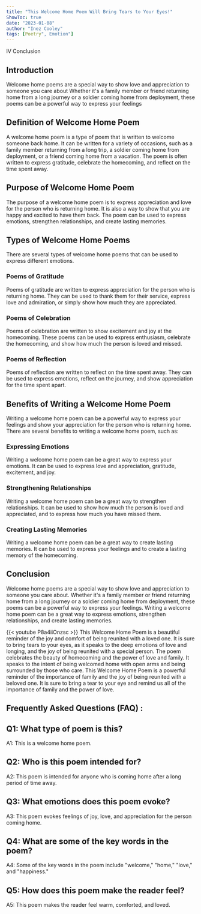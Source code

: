 ```yaml
---
title: "This Welcome Home Poem Will Bring Tears to Your Eyes!"
ShowToc: true 
date: "2023-01-08"
author: "Inez Cooley" 
tags: [Poetry", Emotion"]
---
```

IV Conclusion

## Introduction 

Welcome home poems are a special way to show love and appreciation to someone you care about Whether it's a family member or friend returning home from a long journey or a soldier coming home from deployment, these poems can be a powerful way to express your feelings 

## Definition of Welcome Home Poem

A welcome home poem is a type of poem that is written to welcome someone back home. It can be written for a variety of occasions, such as a family member returning from a long trip, a soldier coming home from deployment, or a friend coming home from a vacation. The poem is often written to express gratitude, celebrate the homecoming, and reflect on the time spent away. 

## Purpose of Welcome Home Poem

The purpose of a welcome home poem is to express appreciation and love for the person who is returning home. It is also a way to show that you are happy and excited to have them back. The poem can be used to express emotions, strengthen relationships, and create lasting memories. 

## Types of Welcome Home Poems

There are several types of welcome home poems that can be used to express different emotions. 

### Poems of Gratitude

Poems of gratitude are written to express appreciation for the person who is returning home. They can be used to thank them for their service, express love and admiration, or simply show how much they are appreciated. 

### Poems of Celebration

Poems of celebration are written to show excitement and joy at the homecoming. These poems can be used to express enthusiasm, celebrate the homecoming, and show how much the person is loved and missed. 

### Poems of Reflection

Poems of reflection are written to reflect on the time spent away. They can be used to express emotions, reflect on the journey, and show appreciation for the time spent apart. 

## Benefits of Writing a Welcome Home Poem

Writing a welcome home poem can be a powerful way to express your feelings and show your appreciation for the person who is returning home. There are several benefits to writing a welcome home poem, such as: 

### Expressing Emotions

Writing a welcome home poem can be a great way to express your emotions. It can be used to express love and appreciation, gratitude, excitement, and joy. 

### Strengthening Relationships

Writing a welcome home poem can be a great way to strengthen relationships. It can be used to show how much the person is loved and appreciated, and to express how much you have missed them. 

### Creating Lasting Memories

Writing a welcome home poem can be a great way to create lasting memories. It can be used to express your feelings and to create a lasting memory of the homecoming. 

## Conclusion

Welcome home poems are a special way to show love and appreciation to someone you care about. Whether it's a family member or friend returning home from a long journey or a soldier coming home from deployment, these poems can be a powerful way to express your feelings. Writing a welcome home poem can be a great way to express emotions, strengthen relationships, and create lasting memories.

{{< youtube P8a4iiOnzsc >}} 
This Welcome Home Poem is a beautiful reminder of the joy and comfort of being reunited with a loved one. It is sure to bring tears to your eyes, as it speaks to the deep emotions of love and longing, and the joy of being reunited with a special person. The poem celebrates the beauty of homecoming and the power of love and family. It speaks to the intent of being welcomed home with open arms and being surrounded by those who care. This Welcome Home Poem is a powerful reminder of the importance of family and the joy of being reunited with a beloved one. It is sure to bring a tear to your eye and remind us all of the importance of family and the power of love.

## Frequently Asked Questions (FAQ) :
## Q1: What type of poem is this?

A1: This is a welcome home poem. 

## Q2: Who is this poem intended for?

A2: This poem is intended for anyone who is coming home after a long period of time away. 

## Q3: What emotions does this poem evoke?

A3: This poem evokes feelings of joy, love, and appreciation for the person coming home. 

## Q4: What are some of the key words in the poem?

A4: Some of the key words in the poem include "welcome," "home," "love," and "happiness." 

## Q5: How does this poem make the reader feel?

A5: This poem makes the reader feel warm, comforted, and loved.



